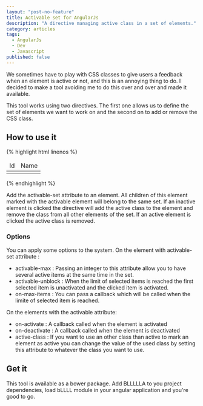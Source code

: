 ```yaml
---
layout: "post-no-feature"
title: Activable set for AngularJs
description: "A directive managing active class in a set of elements."
category: articles
tags: 
  - AngularJs
  - Dev
  - Javascript
published: false
---
```


We sometimes have to play with CSS classes to give users a feedback when an element is active or not, and this is an annoying thing to do. I decided to make a tool avoiding me to do this over and over and made it available.

This tool works using two directives. The first one allows us to define the set of elements we want to work on and the second on to add or remove the CSS class.

## How to use it
{% highlight html linenos %}
<table>
  <thead>
    <tr>
      <td>Id</td>
      <td>Name</td>
    </tr>
  </thead>
  <tbody activable-set>
    <tr ng-repeat="user in users" activable><td ng-bind="user.id"></td><td ng-bind="user.name"></td></tr>
  </tbody>
</table>
{% endhighlight %}

Add the activable-set attribute to an element. All children of this element marked with the activable element will belong to the same set.
If an inactive element is clicked the directive will add the active class to the element and remove the class from all other elements of the set. If an active element is clicked the active class is removed. 

### Options
You can apply some options to the system.
On the element with activable-set attribute :

- activable-max : Passing an integer to this attribute allow you to have several active items at the same time in the set.
- activable-unblock : When the limit of selected items is reached the first selected item is unactivated and the clicked item is activated.
- on-max-items : You can pass a callback which will be called when the limite of selected item is reached.

On the elements with the activable attribute:

- on-activate : A callback called when the element is activated
- on-deactivate : A callback called when the element is deactivated
- active-class : If you want to use an other class than active to mark an element as active you can change the value of the used class by setting this attribute to whatever the class you want to use.

## Get it
This tool is available as a bower package. Add BLLLLLA to you project dependencies, load bLLLL module in your angular application and you're good to go.